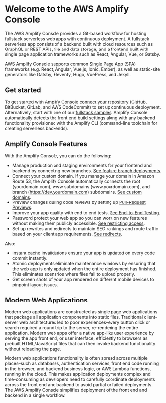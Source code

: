 # Welcome to the AWS Amplify Console<a name="welcome"></a>

The AWS Amplify Console provides a Git\-based workflow for hosting fullstack serverless web apps with continuous deployment\. A fullstack serverless app consists of a backend built with cloud resources such as GraphQL or REST APIs, file and data storage, and a frontend built with single page application frameworks such as React, Angular, Vue, or Gatsby\.

AWS Amplify Console supports common Single Page App \(SPA\) frameworks \(e\.g\. React, Angular, Vue\.js, Ionic, Ember\), as well as static\-site generators like Gatsby, Eleventy, Hugo, VuePress, and Jekyll\.

## Get started<a name="get-started"></a>

To get started with Amplify Console [connect your repository](getting-started.md) \(GitHub, BitBucket, GitLab, and AWS CodeCommit\) to set up continuous deployment\. Alternatively, start with one of our [fullstack samples](deploy-backend.md)\. Amplify Console automatically detects the front end build settings along with any backend functionality provisioned with the Amplify CLI \(command\-line toolchain for creating serverless backends\)\.

## Amplify Console Features<a name="amplify-console-features"></a>

With the Amplify Console, you can do the following:
+ Manage production and staging environments for your frontend and backend by connecting new branches\. [See feature branch deployments](multi-environments.md)\.
+ Connect your custom domain\. If you manage your domain in Amazon Route 53, the Amplify Console automatically connects the root \(yourdomain\.com\), www subdomains \(www\.yourdomain\.com\), and branch \([https://dev\.yourdomain\.com](https://dev.yourdomain.com)\) subdomains\. [See custom domains](custom-domains.md)\.
+ Preview changes during code reviews by setting up [Pull\-Request Previews](pr-previews.md)\.
+ Improve your app quality with end to end tests\. [See End\-to\-End Testing](running-tests.md)\.
+ Password protect your web app so you can work on new features without making them publicly accessible\. [See restricting access](access-control.md)\.
+ Set up rewrites and redirects to maintain SEO rankings and route traffic based on your client app requirements\. [See redirects](redirects.md)\.

Also:
+ Instant cache invalidations ensure your app is updated on every code commit instantly\.
+ Atomic deployments eliminate maintenance windows by ensuring that the web app is only updated when the entire deployment has finished\. This eliminates scenarios where files fail to upload properly\.
+ Get screen shots of your app rendered on different mobile devices to pinpoint layout issues\.

## Modern Web Applications<a name="modern-web-applications"></a>

Modern web applications are constructed as single page web applications that package all application components into static files\. Traditional client\-server web architectures led to poor experiences–every button click or search required a round trip to the server, re\-rendering the entire application\. Modern web apps offer a native app\-like user experience by serving the app front end, or user interface, efficiently to browsers as prebuilt HTML/JavaScript files that can then invoke backend functionality without reloading the page\.

Modern web applications functionality is often spread across multiple places–such as databases, authentication services, front end code running in the browser, and backend business logic, or AWS Lambda functions, running in the cloud\. This makes application deployments complex and time\-consuming as developers need to carefully coordinate deployments across the front end and backend to avoid partial or failed deployments\. The AWS Amplify Console simplifies deployment of the front end and backend in a single workflow\.